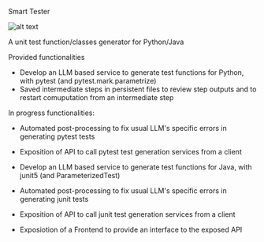 Smart Tester

![alt text](https://github.com/marcoganassin96/smart-tester/blob/update/readme/assets/bugs_hunter.png)

A unit test function/classes generator for Python/Java

Provided functionalities
- Develop an LLM based service to generate test functions for Python, with pytest (and pytest.mark.parametrize)
- Saved intermediate steps in persistent files to review step outputs and to restart comuputation from an intermediate step 

In progress functionalities:
- Automated post-processing to fix usual LLM's specific errors in generating pytest tests
- Exposition of API to call pytest test generation services from a client

- Develop an LLM based service to generate test functions for Java, with junit5 (and ParameterizedTest)
- Automated post-processing to fix usual LLM's specific errors in generating junit tests
- Exposition of API to call junit test generation services from a client

- Exposiotion of a Frontend to provide an interface to the exposed API
